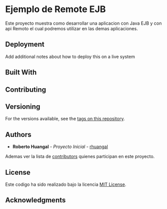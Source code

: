# Ejemplo de Remote EJB

Este proyecto muestra como desarrollar una aplicacion con Java EJB y con api Remoto el cual podremos utilizar en las demas aplicaciones.

## Deployment

Add additional notes about how to deploy this on a live system

## Built With

## Contributing

## Versioning

For the versions available, see the [tags on this repository](https://github.com/your/project/tags). 

## Authors

* **Roberto Huangal** - *Proyecto Inicial* - [rhuangal](https://github.com/rhuangal)

Ademas ver la lista de [contributors](https://github.com/rhuangal/remote_ejb/contributors) quienes participan en este proyecto.

## License

Este codigo ha sido realizado bajo la licencia [MIT License](http://opensource.org/licenses/MIT).

## Acknowledgments
